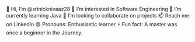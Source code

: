 👋 Hi, I’m @srinicknivaaz28
👀 I’m interested in Software Engineering
🌱 I’m currently learning Java
💞️ I’m looking to collaborate on projects
📫 Reach me on LinkedIn
😄 Pronouns: Enthusiastic learner
⚡ Fun fact: A master was once a beginner in the Journey.
